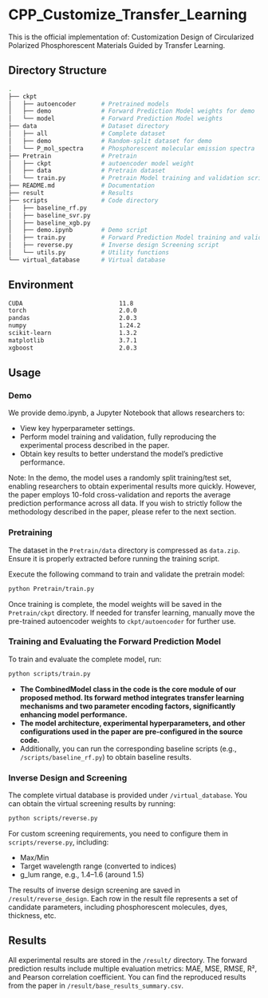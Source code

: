 # CPP_Customize_Transfer_Learning

This is the official implementation of: Customization Design of Circularized Polarized Phosphorescent Materials Guided by Transfer Learning.

## Directory Structure

```bash
.
├── ckpt
│   ├── autoencoder       # Pretrained models
│   ├── demo              # Forward Prediction Model weights for demo
│   └── model             # Forward Prediction Model weights
├── data                  # Dataset directory
│   ├── all               # Complete dataset
│   ├── demo              # Random-split dataset for demo
│   └── P_mol_spectra     # Phosphorescent molecular emission spectra
├── Pretrain              # Pretrain
│   ├── ckpt              # autoencoder model weight
│   ├── data              # Pretrain dataset  
│   └── train.py          # Pretrain Model training and validation script    
├── README.md             # Documentation
├── result                # Results
├── scripts               # Code directory
│   ├── baseline_rf.py   
│   ├── baseline_svr.py  
│   ├── baseline_xgb.py   
│   ├── demo.ipynb        # Demo script
│   ├── train.py          # Forward Prediction Model training and validation script  
│   ├── reverse.py        # Inverse design Screening script  
│   └── utils.py          # Utility functions
└── virtual_database      # Virtual database
```


## Environment

```bash
CUDA                           11.8
torch                          2.0.0
pandas                         2.0.3
numpy                          1.24.2
scikit-learn                   1.3.2
matplotlib                     3.7.1
xgboost                        2.0.3
```

## Usage

### Demo

We provide demo.ipynb, a Jupyter Notebook that allows researchers to:

- View key hyperparameter settings.
- Perform model training and validation, fully reproducing the experimental process described in the paper.
- Obtain key results to better understand the model’s predictive performance.

Note: In the demo, the model uses a randomly split training/test set, enabling researchers to obtain experimental results more quickly. However, the paper employs 10-fold cross-validation and reports the average prediction performance across all data. If you wish to strictly follow the methodology described in the paper, please refer to the next section.

### Pretraining 

The dataset in the `Pretrain/data` directory is compressed as `data.zip`. Ensure it is properly extracted before running the training script.

Execute the following command to train and validate the pretrain model:

```bash
python Pretrain/train.py
```

Once training is complete, the model weights will be saved in the `Pretrain/ckpt` directory. If needed for transfer learning, manually move the pre-trained autoencoder weights to `ckpt/autoencoder` for further use.

### Training and Evaluating the Forward Prediction Model

To train and evaluate the complete model, run:

```bash
python scripts/train.py
```

- **The CombinedModel class in the code is the core module of our proposed method. Its forward method integrates transfer learning mechanisms and two parameter encoding factors, significantly enhancing model performance.**
- **The model architecture, experimental hyperparameters, and other configurations used in the paper are pre-configured in the source code.**
- Additionally, you can run the corresponding baseline scripts (e.g., `/scripts/baseline_rf.py`) to obtain baseline results.



### Inverse Design and Screening

The complete virtual database is provided under `/virtual_database`. You can obtain the virtual screening results by running:

```bash
python scripts/reverse.py
```

For custom screening requirements, you need to configure them in `scripts/reverse.py`, including:

- Max/Min
- Target wavelength range (converted to indices)
- g_lum range, e.g., 1.4–1.6 (around 1.5)

The results of inverse design screening are saved in `/result/reverse_design`. Each row in the result file represents a set of candidate parameters, including phosphorescent molecules, dyes, thickness, etc.

## Results

All experimental results are stored in the `/result/` directory.
The forward prediction results include multiple evaluation metrics: MAE, MSE, RMSE, R², and Pearson correlation coefficient.
You can find the reproduced results from the paper in `/result/base_results_summary.csv`.
